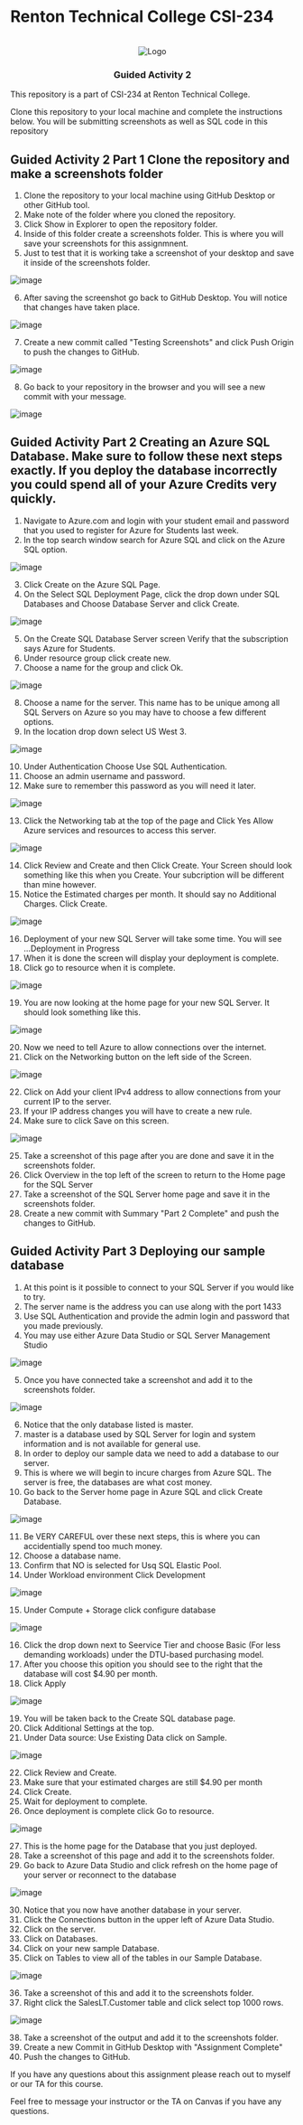 # Renton Technical College CSI-234
<br />    

<div align="center">  
    <img src="logo.jpg" alt="Logo">
    <h3 align="center">Guided Activity 2</h3>
</div>

This repository is a part of CSI-234 at Renton Technical College.

Clone this repository to your local machine and complete the instructions below. You will be submitting screenshots as well as SQL code in this repository

## Guided Activity 2 Part 1 Clone the repository and make a screenshots folder

1. Clone the repository to your local machine using GitHub Desktop or other GitHub tool.
2. Make note of the folder where you cloned the repository.
3. Click Show in Explorer to open the repository folder.
4. Inside of this folder create a screenshots folder. This is where you will save your screenshots for this assignmnent.
5. Just to test that it is working take a screenshot of your desktop and save it inside of the screenshots folder.

![image](https://github.com/EmeryCSI/CSI234F23_GuidedActivity2/assets/102991550/f245b2da-4f49-4ee0-a4d6-268367f9e0f8)

6. After saving the screenshot go back to GitHub Desktop. You will notice that changes have taken place.

![image](https://github.com/EmeryCSI/CSI234F23_GuidedActivity2/assets/102991550/b79de131-eaa8-425a-9d26-d0b57a26e5e1)


7. Create a new commit called "Testing Screenshots" and click Push Origin to push the changes to GitHub.

![image](https://github.com/EmeryCSI/CSI234F23_GuidedActivity2/assets/102991550/a98c07f0-b98c-42a3-81a7-1fb3c055d5c5)

8. Go back to your repository in the browser and you will see a new commit with your message.

![image](https://github.com/EmeryCSI/CSI234F23_GuidedActivity2/assets/102991550/03f4e697-f7f8-4e8c-821d-6a18f3fcd8cb)

## Guided Activity Part 2 Creating an Azure SQL Database. Make sure to follow these next steps exactly. If you deploy the database incorrectly you could spend all of your Azure Credits very quickly.

1. Navigate to Azure.com and login with your student email and password that you used to register for Azure for Students last week.
2. In the top search window search for Azure SQL and click on the Azure SQL option.

![image](https://github.com/EmeryCSI/CSI234F23_GuidedActivity2/assets/102991550/ec389fc4-f715-42ad-809b-81849c63bb7e)


3. Click Create on the Azure SQL Page.
4. On the Select SQL Deployment Page, click the drop down under SQL Databases and Choose Database Server and click Create.

![image](https://github.com/EmeryCSI/CSI234F23_GuidedActivity2/assets/102991550/9a16c291-c0e1-4063-839d-56de949ea8c3)


5. On the Create SQL Database Server screen Verify that the subscription says Azure for Students.
6. Under resource group click create new.
7. Choose a name for the group and click Ok.

![image](https://github.com/EmeryCSI/CSI234F23_GuidedActivity2/assets/102991550/ad3ff2cf-7911-4dfd-afc1-fd35c0607884)

8. Choose a name for the server. This name has to be unique among all SQL Servers on Azure so you may have to choose a few different options.
9. In the location drop down select US West 3.


![image](https://github.com/EmeryCSI/CSI234F23_GuidedActivity2/assets/102991550/57fabf68-59e8-4aa5-925b-b20d4d7fbf70)

10. Under Authentication Choose Use SQL Authentication.
11. Choose an admin username and password.
12. Make sure to remember this password as you will need it later.

![image](https://github.com/EmeryCSI/CSI234F23_GuidedActivity2/assets/102991550/c14835f8-c1bb-40d5-b03d-3ab06f299237)

13. Click the Networking tab at the top of the page and Click Yes Allow Azure services and resources to access this server.

![image](https://github.com/EmeryCSI/CSI234F23_GuidedActivity2/assets/102991550/1bdc5085-0c9d-436b-8c09-e1e221b0fcd5)

14. Click Review and Create and then Click Create. Your Screen should look something like this when you Create. Your subcription will be different than mine however.
15. Notice the Estimated charges per month. It should say no Additional Charges. Click Create.

![image](https://github.com/EmeryCSI/CSI234F23_GuidedActivity2/assets/102991550/84bbb4c5-12f3-4fe1-9aed-5704b15e51a1)

16. Deployment of your new SQL Server will take some time. You will see ...Deployment in Progress
17. When it is done the screen will display your deployment is complete.
18. Click go to resource when it is complete.

![image](https://github.com/EmeryCSI/CSI234F23_GuidedActivity2/assets/102991550/f9741595-4c71-4f59-9c1f-e6071f321662)



19. You are now looking at the home page for your new SQL Server. It should look something like this.

![image](https://github.com/EmeryCSI/CSI234F23_GuidedActivity2/assets/102991550/e98e326e-f8e1-4184-a22e-e4cbd3aaca43)

20. Now we need to tell Azure to allow connections over the internet.
21. Click on the Networking button on the left side of the Screen.

![image](https://github.com/EmeryCSI/CSI234F23_GuidedActivity2/assets/102991550/7c7edd76-3b80-4742-b935-8272938cbff8)


22. Click on Add your client IPv4 address to allow connections from your current IP to the server.
23. If your IP address changes you will have to create a new rule.
24. Make sure to click Save on this screen.

![image](https://github.com/EmeryCSI/CSI234F23_GuidedActivity2/assets/102991550/3ca0a8f0-a6cb-4dff-ba94-de9d1c6756b2)

25. Take a screenshot of this page after you are done and save it in the screenshots folder.
26. Click Overview in the top left of the screen to return to the Home page for the SQL Server
27. Take a screenshot of the SQL Server home page and save it in the screenshots folder.
28. Create a new commit with Summary "Part 2 Complete" and push the changes to GitHub.

## Guided Activity Part 3 Deploying our sample database
1. At this point is it possible to connect to your SQL Server if you would like to try.
2. The server name is the address you can use along with the port 1433
3. Use SQL Authentication and provide the admin login and password that you made previously.
4. You may use either Azure Data Studio or SQL Server Management Studio

![image](https://github.com/EmeryCSI/CSI234F23_GuidedActivity2/assets/102991550/2b06fbb0-2f42-4933-9f60-625fa6e07b6e)

5. Once you have connected take a screenshot and add it to the screenshots folder.

![image](https://github.com/EmeryCSI/CSI234F23_GuidedActivity2/assets/102991550/cabb2fef-b11a-4b4a-8195-91303c4e8fbe)

6. Notice that the only database listed is master.
7. master is a database used by SQL Server for login and system information and is not available for general use.
8. In order to deploy our sample data we need to add a database to our server.
9. This is where we will begin to incure charges from Azure SQL. The server is free, the databases are what cost money.
10. Go back to the Server home page in Azure SQL and click Create Database.

![image](https://github.com/EmeryCSI/CSI234F23_GuidedActivity2/assets/102991550/c02760cf-91e9-4c71-b86e-acbf35048f66)

11. Be VERY CAREFUL over these next steps, this is where you can accidentially spend too much money.
12. Choose a database name.
13. Confirm that NO is selected for Usq SQL Elastic Pool.
14. Under Workload environment Click Development

![image](https://github.com/EmeryCSI/CSI234F23_GuidedActivity2/assets/102991550/b62ee206-44b3-4f86-bc8e-b599c6b43942)


15. Under Compute + Storage click configure database

![image](https://github.com/EmeryCSI/CSI234F23_GuidedActivity2/assets/102991550/b5f555bd-84dc-42cf-b742-b3ac430879be)

16. Click the drop down next to Seervice Tier and choose Basic (For less demanding workloads) under the DTU-based purchasing model.
17. After you choose this opition you should see to the right that the database will cost $4.90 per month.
18. Click Apply

![image](https://github.com/EmeryCSI/CSI234F23_GuidedActivity2/assets/102991550/1fdb6e39-b5f7-4857-936d-e8b4371a1a82)

19. You will be taken back to the Create SQL database page.
20. Click Additional Settings at the top.
21. Under Data source: Use Existing Data click on Sample.


![image](https://github.com/EmeryCSI/CSI234F23_GuidedActivity2/assets/102991550/4d3bd814-f5e7-4254-992c-a49de7de4ac7)

22. Click Review and Create.
23. Make sure that your estimated charges are still $4.90 per month
24. Click Create.
25. Wait for deployment to complete.
26. Once deployment is complete click Go to resource.

![image](https://github.com/EmeryCSI/CSI234F23_GuidedActivity2/assets/102991550/6a0abe31-f4c8-4f9e-ac5a-7bb91200e338)

27. This is the home page for the Database that you just deployed.
28. Take a screenshot of this page and add it to the screenshots folder.
29. Go back to Azure Data Studio and click refresh on the home page of your server or reconnect to the database

![image](https://github.com/EmeryCSI/CSI234F23_GuidedActivity2/assets/102991550/b0698892-be86-4214-b7c3-2a2e7d51b8c5)

30. Notice that you now have another database in your server.
31. Click the Connections button in the upper left of Azure Data Studio.
32. Click on the server.
33. Click on Databases.
34. Click on your new sample Database.
35. Click on Tables to view all of the tables in our Sample Database.

![image](https://github.com/EmeryCSI/CSI234F23_GuidedActivity2/assets/102991550/9d3a9f0c-7b6c-4566-a532-a0d6ea9646f3)

36. Take a screenshot of this and add it to the screenshots folder.
37. Right click the SalesLT.Customer table and click select top 1000 rows.

![image](https://github.com/EmeryCSI/CSI234F23_GuidedActivity2/assets/102991550/ecf5b9a7-e6fd-4cc6-b37c-2e099742c638)

38. Take a screenshot of the output and add it to the screenshots folder.
39. Create a new Commit in GitHub Desktop with "Assignment Complete"
40. Push the changes to GitHub.


If you have any questions about this assignment please reach out to myself or our TA for this course. 



Feel free to message your instructor or the TA on Canvas if you have any questions.
